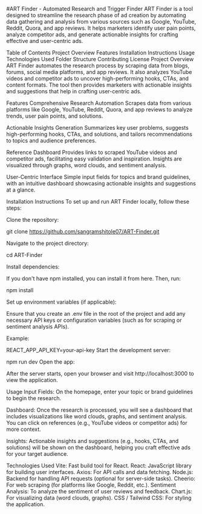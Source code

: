 #ART Finder - Automated Research and Trigger Finder
ART Finder is a tool designed to streamline the research phase of ad creation by automating data gathering and analysis from various sources such as Google, YouTube, Reddit, Quora, and app reviews. It helps marketers identify user pain points, analyze competitor ads, and generate actionable insights for crafting effective and user-centric ads.

Table of Contents
Project Overview
Features
Installation Instructions
Usage
Technologies Used
Folder Structure
Contributing
License
Project Overview
ART Finder automates the research process by scraping data from blogs, forums, social media platforms, and app reviews. It also analyzes YouTube videos and competitor ads to uncover high-performing hooks, CTAs, and content formats. The tool then provides marketers with actionable insights and suggestions that help in crafting user-centric ads.

Features
Comprehensive Research Automation
Scrapes data from various platforms like Google, YouTube, Reddit, Quora, and app reviews to analyze trends, user pain points, and solutions.

Actionable Insights Generation
Summarizes key user problems, suggests high-performing hooks, CTAs, and solutions, and tailors recommendations to topics and audience preferences.

Reference Dashboard
Provides links to scraped YouTube videos and competitor ads, facilitating easy validation and inspiration. Insights are visualized through graphs, word clouds, and sentiment analysis.

User-Centric Interface
Simple input fields for topics and brand guidelines, with an intuitive dashboard showcasing actionable insights and suggestions at a glance.

Installation Instructions
To set up and run ART Finder locally, follow these steps:

Clone the repository:

git clone https://github.com/sangramshitole07/ART-Finder.git

Navigate to the project directory:


cd ART-Finder

Install dependencies:

If you don't have npm installed, you can install it from here. Then, run:


npm install

Set up environment variables (if applicable):

Ensure that you create an .env file in the root of the project and add any necessary API keys or configuration variables (such as for scraping or sentiment analysis APIs).

Example:


REACT_APP_API_KEY=your-api-key
Start the development server:


npm run dev
Open the app:

After the server starts, open your browser and visit http://localhost:3000 to view the application.

Usage
Input Fields:
On the homepage, enter your topic or brand guidelines to begin the research.

Dashboard:
Once the research is processed, you will see a dashboard that includes visualizations like word clouds, graphs, and sentiment analysis. You can click on references (e.g., YouTube videos or competitor ads) for more context.

Insights:
Actionable insights and suggestions (e.g., hooks, CTAs, and solutions) will be shown on the dashboard, helping you craft effective ads for your target audience.

Technologies Used
Vite: Fast build tool for React.
React: JavaScript library for building user interfaces.
Axios: For API calls and data fetching.
Node.js: Backend for handling API requests (optional for server-side tasks).
Cheerio: For web scraping (for platforms like Google, Reddit, etc.).
Sentiment Analysis: To analyze the sentiment of user reviews and feedback.
Chart.js: For visualizing data (word clouds, graphs).
CSS / Tailwind CSS: For styling the application.
